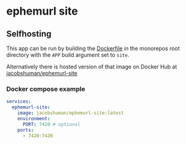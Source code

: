 # ephemurl site

## Selfhosting

This app can be run by building the [Dockerfile](../../Dockerfile) in the monorepos root directory with the `APP` build argument set to `site`.

Alternatively there is hosted version of that image on Docker Hub at [jacobshuman/ephemurl-site](https://hub.docker.com/r/jacobshuman/ephemurl-site)

### Docker compose example

```yaml
services:
  ephemurl-site:
    image: jacobshuman/ephemurl-site:latest
    environment:
      PORT: 7420 # optional
    ports:
      - 7420:7420
```
